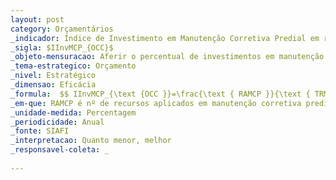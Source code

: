 ```yaml
---
layout: post
category: Orçamentários
_indicador: Índice de Investimento em Manutenção Corretiva Predial em relação ao Orçamento de Custeio Capital – OCC 
_sigla: $IInvMCP_{OCC}$
_objeto-mensuracao: Aferir o percentual de investimentos em manutenção corretiva predial em relação ao OCC
_tema-estrategico: Orçamento
_nivel: Estratégico
_dimensao: Eficácia
_formula:  $$ IInvMCP_{\text {OCC }}=\frac{\text { RAMCP }}{\text { TRMO }} \times 100 $$
_em-que: RAMCP é nº de recursos aplicados em manutenção corretiva predial (apurados no PI específico); e TRMO é o nº total de recursos da Matriz Orçamentária $-$ recursos vinculados a outras ações (benefícios, PNAES e outros).
_unidade-medida: Percentagem
_periodicidade: Anual
_fonte: SIAFI
_interpretacao: Quanto menor, melhor
_responsavel-coleta: _
  
---
```

